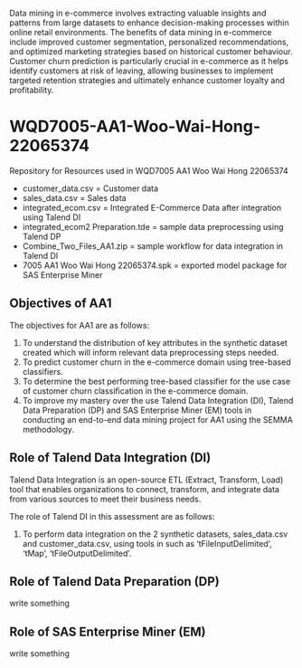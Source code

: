 Data mining in e-commerce involves extracting valuable insights and patterns from large datasets to enhance decision-making processes within online retail environments. The benefits of data mining in e-commerce include improved customer segmentation, personalized recommendations, and optimized marketing strategies based on historical customer behaviour. Customer churn prediction is particularly crucial in e-commerce as it helps identify customers at risk of leaving, allowing businesses to implement targeted retention strategies and ultimately enhance customer loyalty and profitability.
# WQD7005-AA1-Woo-Wai-Hong-22065374
Repository for Resources used in WQD7005 AA1 Woo Wai Hong 22065374
* customer_data.csv = Customer data 
* sales_data.csv = Sales data
* integrated_ecom.csv = Integrated E-Commerce Data after integration using Talend DI
* integrated_ecom2 Preparation.tde = sample data preprocessing using Talend DP
* Combine_Two_Files_AA1.zip = sample workflow for data integration in Talend DI
* 7005 AA1 Woo Wai Hong 22065374.spk = exported model package for SAS Enterprise Miner
## Objectives of AA1
The objectives for AA1 are as follows:
1.	To understand the distribution of key attributes in the synthetic dataset created which will inform relevant data preprocessing steps needed.
2.	To predict customer churn in the e-commerce domain using tree-based classifiers. 
3.	To determine the best performing tree-based classifier for the use case of customer churn classification in the e-commerce domain.
4.	To improve my mastery over the use Talend Data Integration (DI), Talend Data Preparation (DP) and SAS Enterprise Miner (EM) tools in conducting an end-to-end data mining project for AA1 using the SEMMA methodology.
## Role of Talend Data Integration (DI)
Talend Data Integration is an open-source ETL (Extract, Transform, Load) tool that enables organizations to connect, transform, and integrate data from various sources to meet their business needs.

The role of Talend DI in this assessment are as follows:
1.	To perform data integration on the 2 synthetic datasets, sales_data.csv and customer_data.csv, using tools in such as ‘tFileInputDelimited’, ‘tMap’, ‘tFileOutputDelimited’. 

## Role of Talend Data Preparation (DP)
write something 

## Role of SAS Enterprise Miner (EM)
write something
